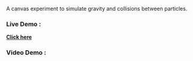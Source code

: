 A canvas experiment to simulate gravity and collisions between particles.

### Live Demo :

**[Click here](https://vandrieu.github.io/canvas-bouncing-ball/)**

### Video Demo :
